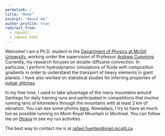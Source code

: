 ```yaml
---
permalink: /
title: "Home"
excerpt: "About me"
author_profile: true
redirect_from: 
  - /about/
  - /about.html
---
```


Welcome! I am a Ph.D. student in the [Department of Physics at McGill University](https://www.physics.mcgill.ca), working under the supervision of Professor [Andrew Cumming](https://www.physics.mcgill.ca/~cumming/). Currently, my research focuses on double-diffusive convection. In particular, I perform hydrodynamic simulations of fluids with composition gradients in order to understand the transport of heavy elements in giant planets. I have also worked on statistical studies for inferring properties of [pulsar glitches](https://jorafb.github.io/website/test/).

In my free time, I used to take advantage of the many mountains around Santiago for daily training runs and participated in competitions that involve running tens of kilometers through the mountains with at least 2 km of elevation. You can see some photos [here](https://jorafb.github.io/website/portfolio/). Nowadays, I try to have as much fun as possible running on Mont-Royal Mountain in Montreal. You can follow me on [Strava](https://www.strava.com/athletes/21142787) to see my run activities.

The best way to contact me is at rafael.fuentes@mail.mcgill.ca.

